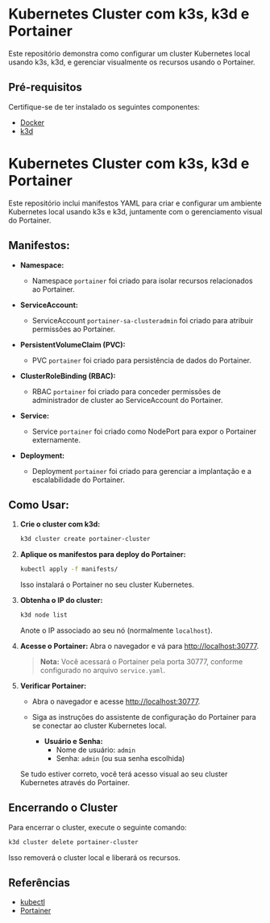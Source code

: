 # Kubernetes Cluster com k3s, k3d e Portainer

Este repositório demonstra como configurar um cluster Kubernetes local usando k3s, k3d, e gerenciar visualmente os recursos usando o Portainer.

## Pré-requisitos

Certifique-se de ter instalado os seguintes componentes:

- [Docker](https://www.docker.com/)
- [k3d](https://k3d.io/)

# Kubernetes Cluster com k3s, k3d e Portainer

Este repositório inclui manifestos YAML para criar e configurar um ambiente Kubernetes local usando k3s e k3d, juntamente com o gerenciamento visual do Portainer.

## Manifestos:

- **Namespace:**
  - Namespace `portainer` foi criado para isolar recursos relacionados ao Portainer.

- **ServiceAccount:**
  - ServiceAccount `portainer-sa-clusteradmin` foi criado para atribuir permissões ao Portainer.

- **PersistentVolumeClaim (PVC):**
  - PVC `portainer` foi criado para persistência de dados do Portainer.

- **ClusterRoleBinding (RBAC):**
  - RBAC `portainer` foi criado para conceder permissões de administrador de cluster ao ServiceAccount do Portainer.

- **Service:**
  - Service `portainer` foi criado como NodePort para expor o Portainer externamente.

- **Deployment:**
  - Deployment `portainer` foi criado para gerenciar a implantação e a escalabilidade do Portainer.

## Como Usar:

1. **Crie o cluster com k3d:**
   ```bash
   k3d cluster create portainer-cluster
   ```

3. **Aplique os manifestos para deploy do Portainer:**
   ```bash
   kubectl apply -f manifests/
   ```

   Isso instalará o Portainer no seu cluster Kubernetes.

4. **Obtenha o IP do cluster:**
   ```bash
   k3d node list
   ```
   Anote o IP associado ao seu nó (normalmente `localhost`).

5. **Acesse o Portainer:**
   Abra o navegador e vá para [http://localhost:30777](http://localhost:30777).

   > **Nota:** Você acessará o Portainer pela porta 30777, conforme configurado no arquivo `service.yaml`.

6. **Verificar Portainer:**
   - Abra o navegador e acesse [http://localhost:30777](http://localhost:30777).
   - Siga as instruções do assistente de configuração do Portainer para se conectar ao cluster Kubernetes local.

     - **Usuário e Senha:**
       - Nome de usuário: `admin`
       - Senha: `admin` (ou sua senha escolhida)

   Se tudo estiver correto, você terá acesso visual ao seu cluster Kubernetes através do Portainer.

## Encerrando o Cluster

Para encerrar o cluster, execute o seguinte comando:

```bash
k3d cluster delete portainer-cluster
```

Isso removerá o cluster local e liberará os recursos.


## Referências
- [kubectl](https://kubernetes.io/)
- [Portainer](https://www.portainer.io/)

